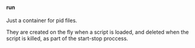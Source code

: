 #### run
Just a container for pid files.

They are created on the fly when a script is loaded, and deleted when the script is killed, as part of the start-stop proccess.

